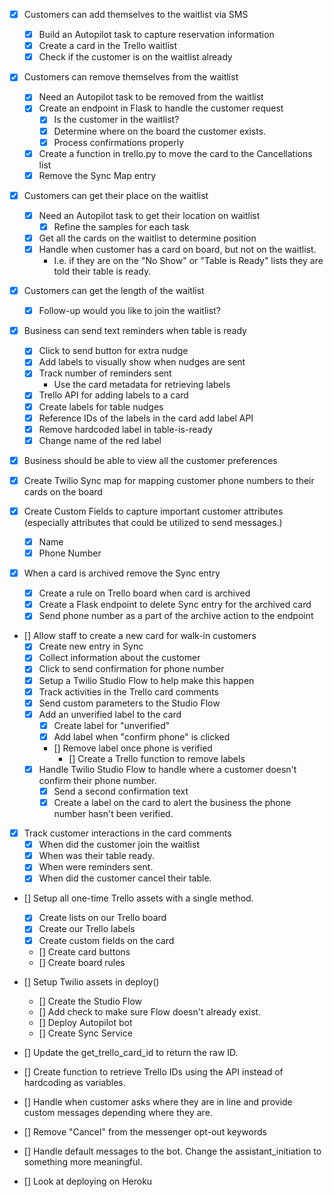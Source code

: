 - [x] Customers can add themselves to the waitlist via SMS
	- [x] Build an Autopilot task to capture reservation information
	- [x] Create a card in the Trello waitlist
	- [x] Check if the customer is on the waitlist already

- [x] Customers can remove themselves from the waitlist
	- [x] Need an Autopilot task to be removed from the waitlist
	- [x] Create an endpoint in Flask to handle the customer request
		- [x] Is the customer in the waitlist?
		- [x] Determine where on the board the customer exists.
		- [x] Process confirmations properly
	- [x] Create a function in trello.py to move the card to the Cancellations list
	- [x] Remove the Sync Map entry

- [x] Customers can get their place on the waitlist
	- [x] Need an Autopilot task to get their location on waitlist
		- [x] Refine the samples for each task
	- [x] Get all the cards on the waitlist to determine position
	- [x] Handle when customer has a card on board, but not on the waitlist.
		- I.e. if they are on the "No Show" or "Table is Ready" lists they are told their table is ready.
- [x] Customers can get the length of the waitlist
	- [x] Follow-up would you like to join the waitlist?

- [x] Business can send text reminders when table is ready
	- [x] Click to send button for extra nudge
	- [x] Add labels to visually show when nudges are sent
	- [x] Track number of reminders sent
		- Use the card metadata for retrieving labels
	- [x] Trello API for adding labels to a card
	- [x] Create labels for table nudges
	- [x] Reference IDs of the labels in the card add label API
	- [x] Remove hardcoded label in table-is-ready
	- [x] Change name of the red label

- [x] Business should be able to view all the customer preferences

- [x] Create Twilio Sync map for mapping customer phone numbers to their cards on the board

- [x] Create Custom Fields to capture important customer attributes (especially attributes that could be utilized to send messages.)
  	- [x] Name
    - [x] Phone Number

- [x] When a card is archived remove the Sync entry
	- [x] Create a rule on Trello board when card is archived
	- [x] Create a Flask endpoint to delete Sync entry for the archived card
	- [x] Send phone number as a part of the archive action to the endpoint

- [] Allow staff to create a new card for walk-in customers
	- [x] Create new entry in Sync
	- [x] Collect information about the customer
	- [x] Click to send confirmation for phone number
	- [x] Setup a Twilio Studio Flow to help make this happen
	- [x] Track activities in the Trello card comments
	- [x] Send custom parameters to the Studio Flow
	- [x] Add an unverified label to the card
		- [x] Create label for "unverified"
		- [x] Add label when "confirm phone" is clicked
		- [] Remove label once phone is verified
			- [] Create a Trello function to remove labels
	- [x] Handle Twilio Studio Flow to handle where a customer doesn't confirm their phone number.
		- [x] Send a second confirmation text
		- [x] Create a label on the card to alert the business the phone number hasn't been verified.

- [x] Track customer interactions in the card comments
	- [x] When did the customer join the waitlist
	- [x] When was their table ready.
	- [x] When were reminders sent.
	- [x] When did the customer cancel their table.

- [] Setup all one-time Trello assets with a single method.
	- [x] Create lists on our Trello board
	- [x] Create our Trello labels
	- [x] Create custom fields on the card
	- [] Create card buttons
	- [] Create board rules

- [] Setup Twilio assets in deploy()
	- [] Create the Studio Flow
	- [] Add check to make sure Flow doesn't already exist.
	- [] Deploy Autopilot bot
	- [] Create Sync Service



- [] Update the get_trello_card_id to return the raw ID.
- [] Create function to retrieve Trello IDs using the API instead of hardcoding as variables.
- [] Handle when customer asks where they are in line and provide custom messages depending where they are.
- [] Remove "Cancel" from the messenger opt-out keywords
- [] Handle default messages to the bot.  Change the assistant_initiation to something more meaningful.
- [] Look at deploying on Heroku



